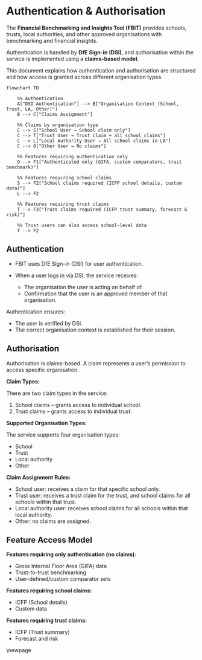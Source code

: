 # Authentication & Authorisation

The **Financial Benchmarking and Insights Tool (FBIT)** provides schools, trusts, local authorities, and other approved organisations with benchmarking and financial insights.

Authentication is handled by **DfE Sign-in (DSI)**, and authorisation within the service is implemented using a **claims-based model**.

This document explains how authentication and authorisation are structured and how access is granted across different organisation types.

```mermaid
flowchart TD

    %% Authentication
    A["DSI Authentication"] --> B["Organisation Context (School, Trust, LA, Other)"]
    B --> C["Claims Assignment"]

    %% Claims by organisation type
    C --> S["School User → School claim only"]
    C --> T["Trust User → Trust claim + all school claims"]
    C --> L["Local Authority User → All school claims in LA"]
    C --> O["Other User → No claims"]

    %% Features requiring authentication only
    O --> F1["Authenticated only (GIFA, custom comparators, trust benchmark)"]

    %% Features requiring school claims
    S --> F2["School claims required (ICFP school details, custom data)"]
    L --> F2

    %% Features requiring trust claims
    T --> F3["Trust claims required (ICFP trust summary, forecast & risk)"]

    %% Trust users can also access school-level data
    T --> F2
```

## Authentication

* FBIT uses DfE Sign-in (DSI) for user authentication.
* When a user logs in via DSI, the service receives:

  * The organisation the user is acting on behalf of.
  * Confirmation that the user is an approved member of that organisation.

Authentication ensures:

* The user is verified by DSI.
* The correct organisation context is established for their session.

## Authorisation

Authorisation is claims-based. A claim represents a user’s permission to access specific organisation.

**Claim Types:**

There are two claim types in the service:

1. School claims – grants access to individual school.
2. Trust claims – grants access to individual trust.

**Supported Organisation Types:**

The service supports four organisation types:

* School
* Trust
* Local authority
* Other

**Claim Assignment Rules:**

* School user: receives a claim for that specific school only.
* Trust user: receives a trust claim for the trust, and school claims for all schools within that trust.
* Local authority user: receives school claims for all schools within that local authority.
* Other: no claims are assigned.

## Feature Access Model

**Features requiring only authentication (no claims)**:

* Gross Internal Floor Area (GIFA) data
* Trust-to-trust benchmarking
* User-defined/custom comparator sets

**Features requiring school claims:**

* ICFP (School details)
* Custom data

**Features requiring trust claims:**

* ICFP (Trust summary)
* Forecast and risk

<!-- Leave the rest of this page blank -->
\newpage
